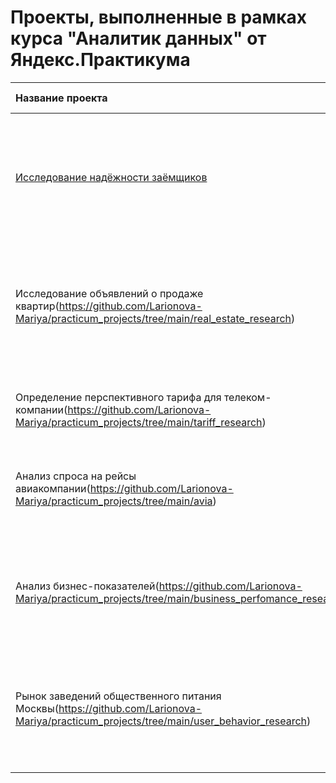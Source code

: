 # Проекты, выполненные в рамках курса "Аналитик данных" от Яндекс.Практикума
|Название проекта                   |Описание                              |Используемые библиотеки|
|:----------------------------------|:-------------------------------------|:------------------------|
|[Исследование надёжности заёмщиков](https://github.com/Larionova-Mariya/practicum_projects/tree/main/borrower_credibility_study)|Определение вляния семейного положения, количества детей, уровня дохода и целей кредита на факт поашения кредита в срок|pandas|
|Исследование объявлений о продаже квартир(https://github.com/Larionova-Mariya/practicum_projects/tree/main/real_estate_research)|Определение параметров, влияющих на стоимость недвижимости в Санкт-Петербурге и соседних населённых пунктах|pandas, datetime, matplotlib.pyplot|
|Определение перспективного тарифа для телеком-компании(https://github.com/Larionova-Mariya/practicum_projects/tree/main/tariff_research)|Определение перспективного тарифа на основе анализа поведения пользователей|pandas, math, numpy, matplotlib.pyplot, scipy (stats), seaborn|
|Анализ спроса на рейсы авиакомпании(https://github.com/Larionova-Mariya/practicum_projects/tree/main/avia)|Анализ спрса на рейсы в города, где прохдят крупнейшие фестивали|pandas, matplotlib.pyplot|
|Анализ бизнес-показателей(https://github.com/Larionova-Mariya/practicum_projects/tree/main/business_perfomance_research)|Определение наиболее выгодных по соотношению цена-качество источников трафика и перспективных когорт клиентов|pandas, numpy, matplotlib.pyplot, seaborn|
|Рынок заведений общественного питания Москвы(https://github.com/Larionova-Mariya/practicum_projects/tree/main/user_behavior_research)|Исследование рынка общественного питания с целью открытия собственного заведения| |
| | | |
| | | |
| | | |
